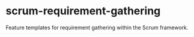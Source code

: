 # scrum-requirement-gathering
Feature templates for requirement gathering within the Scrum framework.
